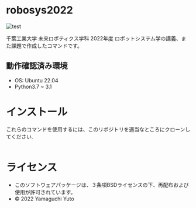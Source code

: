 # robosys2022

![test](https://github.com/Yuto2511/RobotSystem_repository_test/actions/workflows/test.yml/badge.svg)

千葉工業大学 未来ロボティクス学科 2022年度 ロボットシステム学の講義、また課題で作成したコマンドです。


## 動作確認済み環境

- OS: Ubuntu 22.04
 - Python3.7 ~ 3.1

# インストール

これらのコマンドを使用するには、このリポジトリを適当なところにクローンしてください.

```

```

 
# ライセンス

- このソフトウェアパッケージは、３条項BSDライセンスの下、再配布および使用が許可されています。
- © 2022 Yamaguchi Yuto
